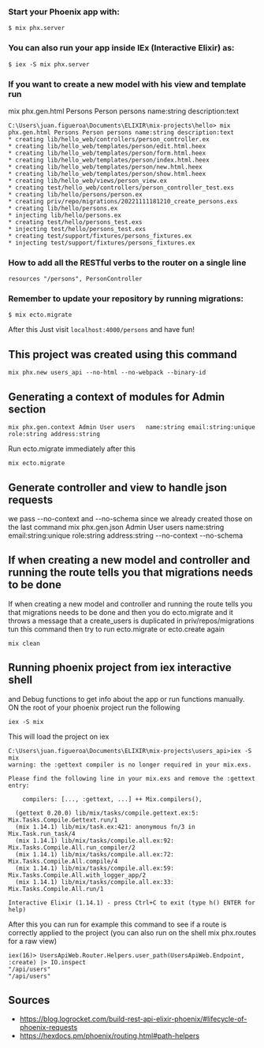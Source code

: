 ### Start your Phoenix app with: 
`$ mix phx.server`

### You can also run your app inside IEx (Interactive Elixir) as:

`$ iex -S mix phx.server`

### If you want to create a new model with his view and template run 

mix phx.gen.html Persons Person persons name:string description:text

```
C:\Users\juan.figueroa\Documents\ELIXIR\mix-projects\hello> mix phx.gen.html Persons Person persons name:string description:text
* creating lib/hello_web/controllers/person_controller.ex
* creating lib/hello_web/templates/person/edit.html.heex
* creating lib/hello_web/templates/person/form.html.heex
* creating lib/hello_web/templates/person/index.html.heex
* creating lib/hello_web/templates/person/new.html.heex
* creating lib/hello_web/templates/person/show.html.heex
* creating lib/hello_web/views/person_view.ex
* creating test/hello_web/controllers/person_controller_test.exs
* creating lib/hello/persons/person.ex
* creating priv/repo/migrations/20221111181210_create_persons.exs
* creating lib/hello/persons.ex
* injecting lib/hello/persons.ex
* creating test/hello/persons_test.exs
* injecting test/hello/persons_test.exs
* creating test/support/fixtures/persons_fixtures.ex
* injecting test/support/fixtures/persons_fixtures.ex
```

### How to add all the RESTful verbs to the router on a single line

`resources "/persons", PersonController`


### Remember to update your repository by running migrations:

`$ mix ecto.migrate`

After this Just visit `localhost:4000/persons` and have fun!


## This project was created using this command

`mix phx.new users_api --no-html --no-webpack --binary-id`

## Generating a context of modules for Admin section

`mix phx.gen.context Admin User users   name:string email:string:unique role:string address:string`

Run ecto.migrate immediately after this

`mix ecto.migrate`

## Generate controller and view to handle json requests
we pass --no-context and --no-schema since we already created those on the last command
mix phx.gen.json Admin User users name:string email:string:unique role:string address:string --no-context --no-schema

## If when creating a new model and controller and running the route tells you that migrations needs to be done
If when creating a new model and controller and running the route tells you 
that migrations needs to be done and then you do ecto.migrate and 
it throws a message that a create_users is duplicated in priv/repos/migrations
tun this command then try to run ecto.migrate or ecto.create again

`mix clean`

## Running phoenix project from iex interactive shell 
and Debug functions to get info about the app or run functions manually.
ON the root of your phoenix project run the following

`iex -S mix`

This will load the project on iex

```
C:\Users\juan.figueroa\Documents\ELIXIR\mix-projects\users_api>iex -S mix
warning: the :gettext compiler is no longer required in your mix.exs.

Please find the following line in your mix.exs and remove the :gettext entry:

    compilers: [..., :gettext, ...] ++ Mix.compilers(),

  (gettext 0.20.0) lib/mix/tasks/compile.gettext.ex:5: Mix.Tasks.Compile.Gettext.run/1
  (mix 1.14.1) lib/mix/task.ex:421: anonymous fn/3 in Mix.Task.run_task/4
  (mix 1.14.1) lib/mix/tasks/compile.all.ex:92: Mix.Tasks.Compile.All.run_compiler/2
  (mix 1.14.1) lib/mix/tasks/compile.all.ex:72: Mix.Tasks.Compile.All.compile/4
  (mix 1.14.1) lib/mix/tasks/compile.all.ex:59: Mix.Tasks.Compile.All.with_logger_app/2
  (mix 1.14.1) lib/mix/tasks/compile.all.ex:33: Mix.Tasks.Compile.All.run/1

Interactive Elixir (1.14.1) - press Ctrl+C to exit (type h() ENTER for help)
```

After this you can run for example this command to see if a route is correctly applied to the project 
(you can also run on the shell mix phx.routes for a raw view)

```
iex(16)> UsersApiWeb.Router.Helpers.user_path(UsersApiWeb.Endpoint, :create) |> IO.inspect
"/api/users"
"/api/users"
```


## Sources

* https://blog.logrocket.com/build-rest-api-elixir-phoenix/#lifecycle-of-phoenix-requests
* https://hexdocs.pm/phoenix/routing.html#path-helpers